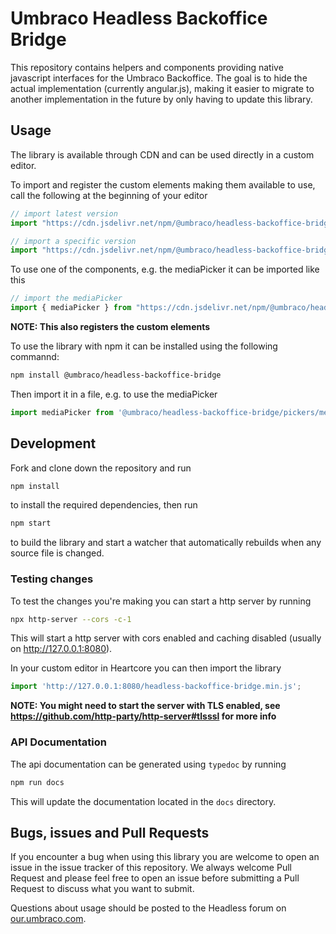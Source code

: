 # Umbraco Headless Backoffice Bridge

This repository contains helpers and components providing native javascript interfaces for the Umbraco Backoffice. The goal is to hide the actual implementation (currently angular.js), making it easier to migrate to another implementation in the future by only having to update this library.

## Usage

The library is available through CDN and can be used directly in a custom editor.

To import and register the custom elements making them available to use, call the following at the beginning of your editor

```js
// import latest version
import "https://cdn.jsdelivr.net/npm/@umbraco/headless-backoffice-bridge@latest/headless-backoffice-bridge.min.js";

// import a specific version
import "https://cdn.jsdelivr.net/npm/@umbraco/headless-backoffice-bridge@x.x.x/headless-backoffice-bridge.min.js";
```

To use one of the components, e.g. the mediaPicker it can be imported like this

```js
// import the mediaPicker
import { mediaPicker } from "https://cdn.jsdelivr.net/npm/@umbraco/headless-backoffice-bridge@latest/headless-backoffice-bridge.min.js";
```

**NOTE: This also registers the custom elements**

To use the library with npm it can be installed using the following commannd:

```sh
npm install @umbraco/headless-backoffice-bridge
```

Then import it in a file, e.g. to use the mediaPicker

```js
import mediaPicker from '@umbraco/headless-backoffice-bridge/pickers/mediaPicker';
```

## Development

Fork and clone down the repository and run

```sh
npm install
```

to install the required dependencies, then run

```sh
npm start
```

to build the library and start a watcher that automatically rebuilds when any source file is changed.

### Testing changes

To test the changes you're making you can start a http server by running

```sh
npx http-server --cors -c-1
```

This will start a http server with cors enabled and caching disabled (usually on http://127.0.0.1:8080).

In your custom editor in Heartcore you can then import the library

```js
import 'http://127.0.0.1:8080/headless-backoffice-bridge.min.js';
```

**NOTE: You might need to start the server with TLS enabled, see https://github.com/http-party/http-server#tlsssl for more info**

### API Documentation

The api documentation can be generated using `typedoc` by running

```sh
npm run docs
```

This will update the documentation located in the `docs` directory.

## Bugs, issues and Pull Requests

If you encounter a bug when using this library you are welcome to open an issue in the issue tracker of this repository. We always welcome Pull Request and please feel free to open an issue before submitting a Pull Request to discuss what you want to submit.

Questions about usage should be posted to the Headless forum on [our.umbraco.com](https://our.umbraco.com/forum/umbraco-heartcore/).

